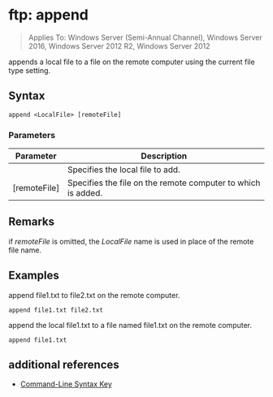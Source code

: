 # ftp: append

>Applies To: Windows Server (Semi-Annual Channel), Windows Server 2016, Windows Server 2012 R2, Windows Server 2012

appends a local file to a file on the remote computer using the current file type setting.   
## Syntax  
```  
append <LocalFile> [remoteFile]  
```  
### Parameters  
|Parameter|Description|  
|-------|--------|  
|<LocalFile>|Specifies the local file to add.|  
|[remoteFile]|Specifies the file on the remote computer to which <LocalFile> is added.|  
## Remarks  
if *remoteFile* is omitted, the *LocalFile* name is used in place of the remote file name.  
## <a name="BKMK_Examples"></a>Examples  
append file1.txt to file2.txt on the remote computer.  
```  
append file1.txt file2.txt  
```  
append the local file1.txt to a file named file1.txt on the remote computer.  
```  
append file1.txt  
```  
## additional references  
-   [Command-Line Syntax Key](command-line-syntax-key.md)  

